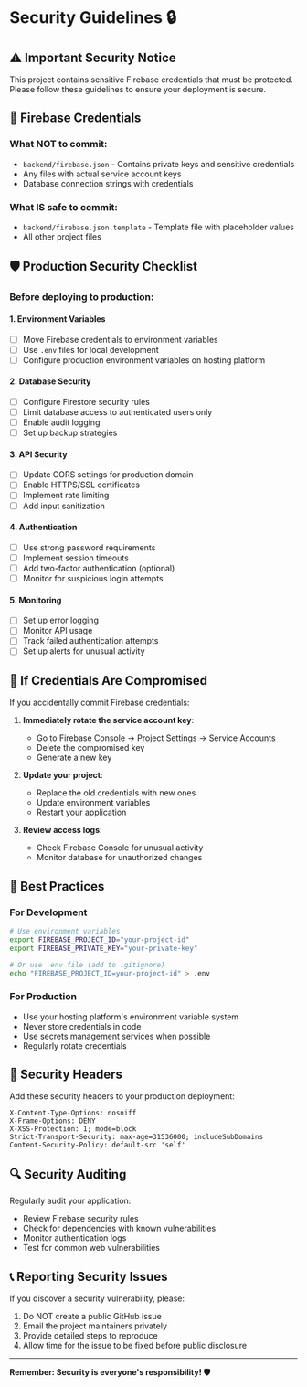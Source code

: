 # Security Guidelines 🔒

## ⚠️ Important Security Notice

This project contains sensitive Firebase credentials that must be protected. Please follow these guidelines to ensure your deployment is secure.

## 🔑 Firebase Credentials

### What NOT to commit:
- `backend/firebase.json` - Contains private keys and sensitive credentials
- Any files with actual service account keys
- Database connection strings with credentials

### What IS safe to commit:
- `backend/firebase.json.template` - Template file with placeholder values
- All other project files

## 🛡️ Production Security Checklist

### Before deploying to production:

#### 1. Environment Variables
- [ ] Move Firebase credentials to environment variables
- [ ] Use `.env` files for local development
- [ ] Configure production environment variables on hosting platform

#### 2. Database Security
- [ ] Configure Firestore security rules
- [ ] Limit database access to authenticated users only
- [ ] Enable audit logging
- [ ] Set up backup strategies

#### 3. API Security
- [ ] Update CORS settings for production domain
- [ ] Enable HTTPS/SSL certificates
- [ ] Implement rate limiting
- [ ] Add input sanitization

#### 4. Authentication
- [ ] Use strong password requirements
- [ ] Implement session timeouts
- [ ] Add two-factor authentication (optional)
- [ ] Monitor for suspicious login attempts

#### 5. Monitoring
- [ ] Set up error logging
- [ ] Monitor API usage
- [ ] Track failed authentication attempts
- [ ] Set up alerts for unusual activity

## 🚨 If Credentials Are Compromised

If you accidentally commit Firebase credentials:

1. **Immediately rotate the service account key**:
   - Go to Firebase Console → Project Settings → Service Accounts
   - Delete the compromised key
   - Generate a new key

2. **Update your project**:
   - Replace the old credentials with new ones
   - Update environment variables
   - Restart your application

3. **Review access logs**:
   - Check Firebase Console for unusual activity
   - Monitor database for unauthorized changes

## 🔐 Best Practices

### For Development
```bash
# Use environment variables
export FIREBASE_PROJECT_ID="your-project-id"
export FIREBASE_PRIVATE_KEY="your-private-key"

# Or use .env file (add to .gitignore)
echo "FIREBASE_PROJECT_ID=your-project-id" > .env
```

### For Production
- Use your hosting platform's environment variable system
- Never store credentials in code
- Use secrets management services when possible
- Regularly rotate credentials

## 📝 Security Headers

Add these security headers to your production deployment:

```
X-Content-Type-Options: nosniff
X-Frame-Options: DENY
X-XSS-Protection: 1; mode=block
Strict-Transport-Security: max-age=31536000; includeSubDomains
Content-Security-Policy: default-src 'self'
```

## 🔍 Security Auditing

Regularly audit your application:
- Review Firebase security rules
- Check for dependencies with known vulnerabilities
- Monitor authentication logs
- Test for common web vulnerabilities

## 📞 Reporting Security Issues

If you discover a security vulnerability, please:
1. Do NOT create a public GitHub issue
2. Email the project maintainers privately
3. Provide detailed steps to reproduce
4. Allow time for the issue to be fixed before public disclosure

---

**Remember: Security is everyone's responsibility! 🛡️**
